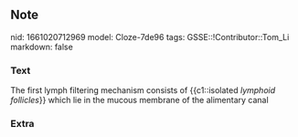 ## Note
nid: 1661020712969
model: Cloze-7de96
tags: GSSE::!Contributor::Tom_Li
markdown: false

### Text
<div>
  The first lymph filtering mechanism consists of {{c1::isolated
  <i>lymphoid follicles</i>}} which lie in the mucous membrane of
  the alimentary canal
</div>

### Extra

